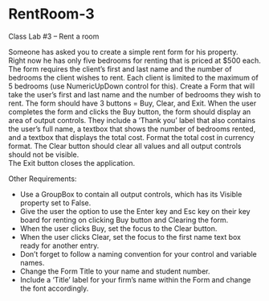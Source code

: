 # RentRoom-3
Class Lab #3 – Rent a room 

 
Someone has asked you to create a simple rent form for his property.  
Right now he has only five bedrooms for renting that is priced at $500 each. 
The form requires the client’s first and last name and the number of bedrooms the client wishes to rent.
Each client is limited to the maximum of 5 bedrooms (use NumericUpDown control for this). 
Create a Form that will take the user’s first and last name and the number of bedrooms they wish to rent.
The form should have 3 buttons = Buy, Clear, and Exit.  When the user completes the form and clicks the Buy button, 
the form should display an area of output controls. They include a ‘Thank you’ label that also contains the user’s full name,
a textbox that shows the number of bedrooms rented, and a textbox that displays the total cost.  Format the total cost in currency format.
The Clear button should clear all values and all output controls should not be visible.  
The Exit button closes the application. 
 
 
Other Requirements:
- Use a GroupBox to contain all output controls, which has its Visible property set to False.
- Give the user the option to use the Enter key and Esc key on their key board for renting on clicking Buy button and Clearing the form.
- When the user clicks Buy, set the focus to the Clear button.
- When the user clicks Clear, set the focus to the first name text box ready for another entry.
- Don’t forget to follow a naming convention for your control and variable names.
- Change the Form Title to your name and student number. 
- Include a ‘Title’ label for your firm’s name within the Form and change the font accordingly.

